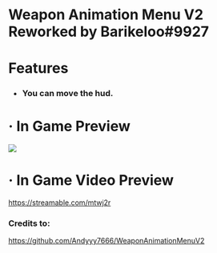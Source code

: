 <h1>Weapon Animation Menu V2 Reworked by Barikeloo#9927</h1>

<h1>Features</h1>
<h3>

* You can move the hud.

</h3>
<h1> ·  In Game Preview</h1>

<img src = "https://media.discordapp.net/attachments/943548780865781800/943563242591121458/unknown.png?width=828&height=468">

<h1> ·  In Game Video Preview</h1>

https://streamable.com/mtwj2r

<h3>Credits to: </h3>

https://github.com/Andyyy7666/WeaponAnimationMenuV2